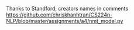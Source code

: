 Thanks to Standford, creators names in comments
https://github.com/chriskhanhtran/CS224n-NLP/blob/master/assignments/a4/nmt_model.py